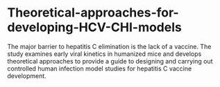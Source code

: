 # Theoretical-approaches-for-developing-HCV-CHI-models

The major barrier to hepatitis C elimination is the lack of a vaccine. The study examines early viral kinetics
in humanized mice and develops theoretical approaches to provide a guide to designing and carrying out controlled
human infection model studies for hepatitis C vaccine development.
